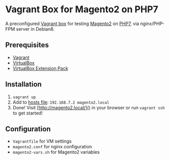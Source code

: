 # Vagrant Box for Magento2 on PHP7

A preconfigured [Vagrant box](https://atlas.hashicorp.com/rasmus/boxes/php7dev) 
for testing [Magento2](https://github.com/magento/magento2) 
on [PHP7](http://php7-tutorial.com/), via nginx/PHP-FPM server in Debian8.

## Prerequisites
* [Vagrant](https://www.vagrantup.com/)  
* [VirtualBox](https://www.virtualbox.org/)  
* [VirtualBox Extension Pack](https://www.virtualbox.org/wiki/Downloads)  

## Installation
1. `vagrant up`  
2. Add to [hosts file](http://www.howtogeek.com/howto/27350/beginner-geek-how-to-edit-your-hosts-file/): `192.168.7.2 magento2.local`  
3. Done! Visit [http://magento2.local/]() in your browser or run `vagrant ssh` to get started!

## Configuration
* `Vagrantfile` for VM settings
* `magento2.conf` for nginx configuration 
* `magento2-vars.sh` for Magento2 variables
